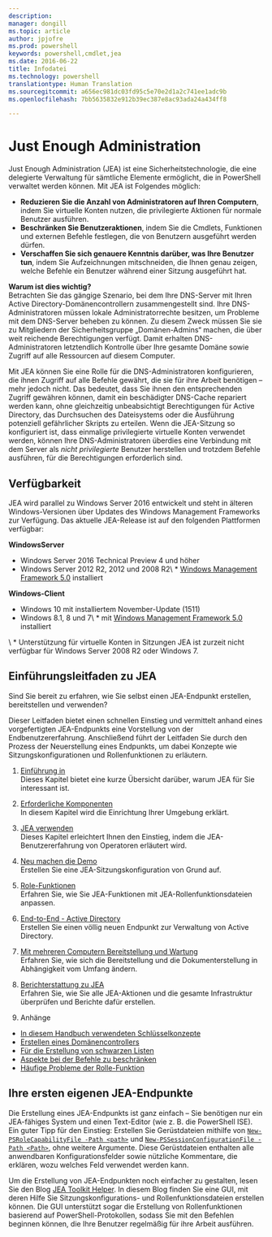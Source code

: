 ```yaml
---
description: 
manager: dongill
ms.topic: article
author: jpjofre
ms.prod: powershell
keywords: powershell,cmdlet,jea
ms.date: 2016-06-22
title: Infodatei
ms.technology: powershell
translationtype: Human Translation
ms.sourcegitcommit: a656ec981dc03fd95c5e70e2d1a2c741ee1adc9b
ms.openlocfilehash: 7bb5635832e912b39ec387e8ac93ada24a434ff8

---
```


# Just Enough Administration
Just Enough Administration (JEA) ist eine Sicherheitstechnologie, die eine delegierte Verwaltung für sämtliche Elemente ermöglicht, die in PowerShell verwaltet werden können.
Mit JEA ist Folgendes möglich:
- **Reduzieren Sie die Anzahl von Administratoren auf Ihren Computern**, indem Sie virtuelle Konten nutzen, die privilegierte Aktionen für normale Benutzer ausführen.
- **Beschränken Sie Benutzeraktionen**, indem Sie die Cmdlets, Funktionen und externen Befehle festlegen, die von Benutzern ausgeführt werden dürfen.
- **Verschaffen Sie sich genauere Kenntnis darüber, was Ihre Benutzer tun**, indem Sie Aufzeichnungen mitschneiden, die Ihnen genau zeigen, welche Befehle ein Benutzer während einer Sitzung ausgeführt hat.

**Warum ist dies wichtig?**  
Betrachten Sie das gängige Szenario, bei dem Ihre DNS-Server mit Ihren Active Directory-Domänencontrollern zusammengestellt sind.
Ihre DNS-Administratoren müssen lokale Administratorrechte besitzen, um Probleme mit dem DNS-Server beheben zu können. Zu diesem Zweck müssen Sie sie zu Mitgliedern der Sicherheitsgruppe „Domänen-Admins“ machen, die über weit reichende Berechtigungen verfügt.
Damit erhalten DNS-Administratoren letztendlich Kontrolle über Ihre gesamte Domäne sowie Zugriff auf alle Ressourcen auf diesem Computer.

Mit JEA können Sie eine Rolle für die DNS-Administratoren konfigurieren, die ihnen Zugriff auf alle Befehle gewährt, die sie für ihre Arbeit benötigen – mehr jedoch nicht.
Das bedeutet, dass Sie ihnen den entsprechenden Zugriff gewähren können, damit ein beschädigter DNS-Cache repariert werden kann, ohne gleichzeitig unbeabsichtigt Berechtigungen für Active Directory, das Durchsuchen des Dateisystems oder die Ausführung potenziell gefährlicher Skripts zu erteilen.
Wenn die JEA-Sitzung so konfiguriert ist, dass einmalige privilegierte virtuelle Konten verwendet werden, können Ihre DNS-Administratoren überdies eine Verbindung mit dem Server als *nicht privilegierte* Benutzer herstellen und trotzdem Befehle ausführen, für die Berechtigungen erforderlich sind.

## Verfügbarkeit
JEA wird parallel zu Windows Server 2016 entwickelt und steht in älteren Windows-Versionen über Updates des Windows Management Frameworks zur Verfügung.
Das aktuelle JEA-Release ist auf den folgenden Plattformen verfügbar:

**WindowsServer**
- Windows Server 2016 Technical Preview 4 und höher
- Windows Server 2012 R2, 2012 und 2008 R2\ * [Windows Management Framework 5.0](https://www.microsoft.com/en-us/download/details.aspx?id=50395) installiert

**Windows-Client**
- Windows 10 mit installiertem November-Update (1511)
- Windows 8.1, 8 und 7\ * mit [Windows Management Framework 5.0](https://www.microsoft.com/en-us/download/details.aspx?id=50395) installiert

\ * Unterstützung für virtuelle Konten in Sitzungen JEA ist zurzeit nicht verfügbar für Windows Server 2008 R2 oder Windows 7.


## Einführungsleitfaden zu JEA
Sind Sie bereit zu erfahren, wie Sie selbst einen JEA-Endpunkt erstellen, bereitstellen und verwenden?

Dieser Leitfaden bietet einen schnellen Einstieg und vermittelt anhand eines vorgefertigten JEA-Endpunkts eine Vorstellung von der Endbenutzererfahrung. Anschließend führt der Leitfaden Sie durch den Prozess der Neuerstellung eines Endpunkts, um dabei Konzepte wie Sitzungskonfigurationen und Rollenfunktionen zu erläutern.

1.  [Einführung in](introduction.md)   
Dieses Kapitel bietet eine kurze Übersicht darüber, warum JEA für Sie interessant ist.

2.  [Erforderliche Komponenten](prerequisites.md)  
In diesem Kapitel wird die Einrichtung Ihrer Umgebung erklärt.

3.  [JEA verwenden](using-jea.md)  
Dieses Kapitel erleichtert Ihnen den Einstieg, indem die JEA-Benutzererfahrung von Operatoren erläutert wird.

4.  [Neu machen die Demo](remake-the-demo-endpoint.md)  
Erstellen Sie eine JEA-Sitzungskonfiguration von Grund auf.

5.  [Role-Funktionen](role-capabilities.md)  
Erfahren Sie, wie Sie JEA-Funktionen mit JEA-Rollenfunktionsdateien anpassen.

6.  [End-to-End - Active Directory](end-to-end---active-directory.md)  
Erstellen Sie einen völlig neuen Endpunkt zur Verwaltung von Active Directory.

7.  [Mit mehreren Computern Bereitstellung und Wartung](multi-machine-deployment-and-maintenance.md)  
Erfahren Sie, wie sich die Bereitstellung und die Dokumenterstellung in Abhängigkeit vom Umfang ändern.

8.  [Berichterstattung zu JEA](reporting-on-jea.md)  
Erfahren Sie, wie Sie alle JEA-Aktionen und die gesamte Infrastruktur überprüfen und Berichte dafür erstellen.

9.  Anhänge
  - [In diesem Handbuch verwendeten Schlüsselkonzepte](key-concepts-used-throughout-this-guide.md)  
  -  [Erstellen eines Domänencontrollers](creating-a-domain-controller.md)  
  -  [Für die Erstellung von schwarzen Listen](on-blacklisting.md)  
  -  [Aspekte bei der Befehle zu beschränken](considerations-when-limiting-commands.md)  
  -  [Häufige Probleme der Rolle-Funktion](common-role-capability-pitfalls.md)

## Ihre ersten eigenen JEA-Endpunkte
Die Erstellung eines JEA-Endpunkts ist ganz einfach – Sie benötigen nur ein JEA-fähiges System und einen Text-Editor (wie z. B. die PowerShell ISE).
Ein guter Tipp für den Einstieg: Erstellen Sie Gerüstdateien mithilfe von [`New-PSRoleCapabilityFile -Path <path>`](https://technet.microsoft.com/library/mt631422.aspx) und [`New-PSSessionConfigurationFile -Path <Path>`](https://technet.microsoft.com/library/mt631422.aspx), ohne weitere Argumente.
Diese Gerüstdateien enthalten alle anwendbaren Konfigurationsfelder sowie nützliche Kommentare, die erklären, wozu welches Feld verwendet werden kann.

Um die Erstellung von JEA-Endpunkten noch einfacher zu gestalten, lesen Sie den Blog [JEA Toolkit Helper](http://blogs.technet.com/b/privatecloud/archive/2015/12/20/introducing-the-updated-jea-helper-tool.aspx). In diesem Blog finden Sie eine GUI, mit deren Hilfe Sie Sitzungskonfigurations- und Rollenfunktionsdateien erstellen können.
Die GUI unterstützt sogar die Erstellung von Rollenfunktionen basierend auf PowerShell-Protokollen, sodass Sie mit den Befehlen beginnen können, die Ihre Benutzer regelmäßig für ihre Arbeit ausführen.




<!--HONumber=Oct16_HO1-->


